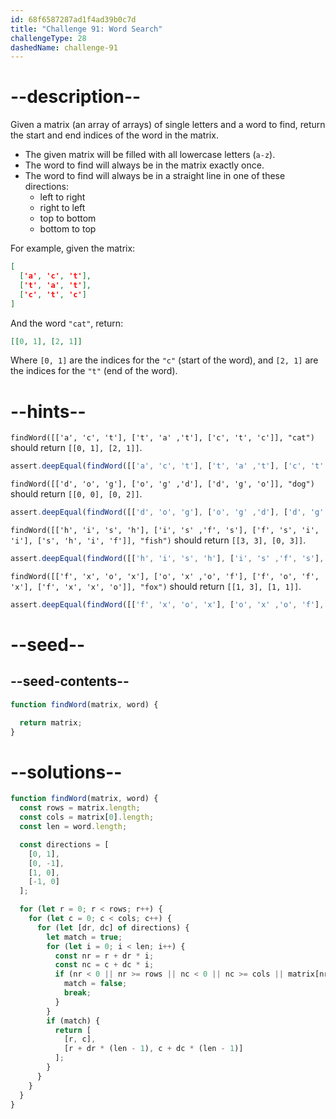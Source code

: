 ```yaml
---
id: 68f6587287ad1f4ad39b0c7d
title: "Challenge 91: Word Search"
challengeType: 28
dashedName: challenge-91
---
```


# --description--

Given a matrix (an array of arrays) of single letters and a word to find, return the start and end indices of the word in the matrix.

- The given matrix will be filled with all lowercase letters (`a-z`).
- The word to find will always be in the matrix exactly once.
- The word to find will always be in a straight line in one of these directions:
  - left to right
  - right to left
  - top to bottom
  - bottom to top

For example, given the matrix:

```json
[
  ['a', 'c', 't'],
  ['t', 'a', 't'],
  ['c', 't', 'c']
]
```

And the word `"cat"`, return:

```json
[[0, 1], [2, 1]]
```

Where `[0, 1]` are the indices for the `"c"` (start of the word), and `[2, 1]` are the indices for the `"t"` (end of the word).

# --hints--

`findWord([['a', 'c', 't'], ['t', 'a' ,'t'], ['c', 't', 'c']], "cat")` should return `[[0, 1], [2, 1]]`.

```js
assert.deepEqual(findWord([['a', 'c', 't'], ['t', 'a' ,'t'], ['c', 't', 'c']], "cat"), [[0, 1], [2, 1]]);
```

`findWord([['d', 'o', 'g'], ['o', 'g' ,'d'], ['d', 'g', 'o']], "dog")` should return `[[0, 0], [0, 2]]`.

```js
assert.deepEqual(findWord([['d', 'o', 'g'], ['o', 'g' ,'d'], ['d', 'g', 'o']], "dog"), [[0, 0], [0, 2]]);
```

`findWord([['h', 'i', 's', 'h'], ['i', 's' ,'f', 's'], ['f', 's', 'i', 'i'], ['s', 'h', 'i', 'f']], "fish")` should return `[[3, 3], [0, 3]]`.

```js
assert.deepEqual(findWord([['h', 'i', 's', 'h'], ['i', 's' ,'f', 's'], ['f', 's', 'i', 'i'], ['s', 'h', 'i', 'f']], "fish"), [[3, 3], [0, 3]]);
```

`findWord([['f', 'x', 'o', 'x'], ['o', 'x' ,'o', 'f'], ['f', 'o', 'f', 'x'], ['f', 'x', 'x', 'o']], "fox")` should return `[[1, 3], [1, 1]]`.

```js
assert.deepEqual(findWord([['f', 'x', 'o', 'x'], ['o', 'x' ,'o', 'f'], ['f', 'o', 'f', 'x'], ['f', 'x', 'x', 'o']], "fox"), [[1, 3], [1, 1]]);
```

# --seed--

## --seed-contents--

```js
function findWord(matrix, word) {

  return matrix;
}
```

# --solutions--

```js
function findWord(matrix, word) {
  const rows = matrix.length;
  const cols = matrix[0].length;
  const len = word.length;

  const directions = [
    [0, 1],
    [0, -1],
    [1, 0],
    [-1, 0]
  ];

  for (let r = 0; r < rows; r++) {
    for (let c = 0; c < cols; c++) {
      for (let [dr, dc] of directions) {
        let match = true;
        for (let i = 0; i < len; i++) {
          const nr = r + dr * i;
          const nc = c + dc * i;
          if (nr < 0 || nr >= rows || nc < 0 || nc >= cols || matrix[nr][nc] !== word[i]) {
            match = false;
            break;
          }
        }
        if (match) {
          return [
            [r, c],
            [r + dr * (len - 1), c + dc * (len - 1)]
          ];
        }
      }
    }
  }
}
```

